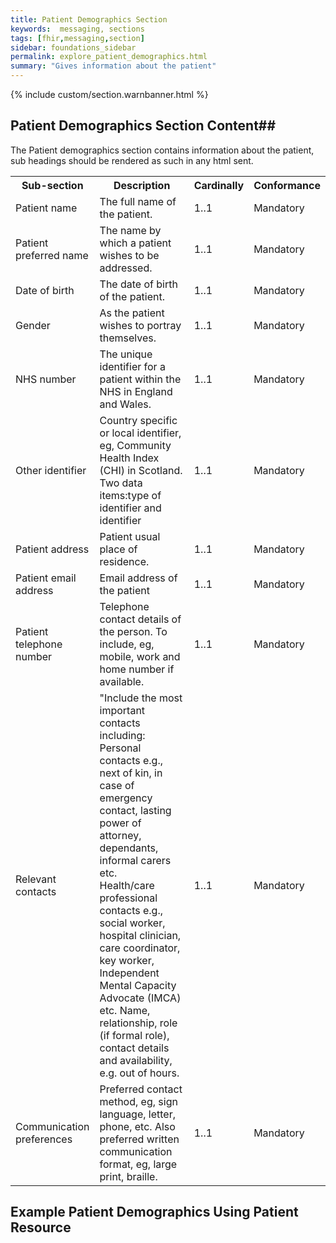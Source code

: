```yaml
---
title: Patient Demographics Section
keywords:  messaging, sections
tags: [fhir,messaging,section]
sidebar: foundations_sidebar
permalink: explore_patient_demographics.html
summary: "Gives information about the patient"
---
```

{% include custom/section.warnbanner.html %}


## Patient Demographics Section Content##
The Patient demographics section contains information about the patient, sub headings should be rendered as such in any html sent.

<table width="100%">
<tr>
<th width="25%">Sub-section</th>
<th width="45%">Description</th>
<th width="15%">Cardinally</th>
<th width="15%">Conformance</th>
</tr>
<tr>
<td>Patient name</td>
<td>The full name of the patient.</td>
<td>1..1</td>
<td>Mandatory</td>
</tr>
<tr>
<td>Patient preferred name</td>
<td>The name by which a patient wishes to be addressed.</td>
<td>1..1</td>
<td>Mandatory</td>
</tr>
<tr>
<td>Date of birth</td>
<td>The date of birth of the patient.</td>
<td>1..1</td>
<td>Mandatory</td>
</tr>
<tr>
<td>Gender</td>
<td>As the patient wishes to portray themselves.</td>
<td>1..1</td>
<td>Mandatory</td>
</tr>
<tr>
<td>NHS number</td>
<td>The unique identifier for a patient within the NHS in England and Wales.</td>
<td>1..1</td>
<td>Mandatory</td>
</tr>
<tr>
<td>Other identifier</td>
<td>Country specific or local identifier, eg, Community Health Index (CHI) in Scotland.
Two data items:type of identifier and identifier</td>
<td>1..1</td>
<td>Mandatory</td>
</tr>
<tr>
<td>Patient address</td>
<td>Patient usual place of residence.</td>
<td>1..1</td>
<td>Mandatory</td>
</tr>
<tr>
<td>Patient email address</td>
<td>Email address of the patient</td>
<td>1..1</td>
<td>Mandatory</td>
</tr>
<tr>
<td>Patient telephone number</td>
<td>Telephone contact details of the person. To include, eg, mobile, work and home number if available.</td>
<td>1..1</td>
<td>Mandatory</td>
</tr>
<tr>
<td>Relevant contacts</td>
<td>"Include the most important contacts including:<br/>
Personal contacts e.g., next of kin, in case of emergency contact, lasting power of attorney, dependants, informal carers etc.<br/>
Health/care professional contacts e.g., social worker, hospital clinician, care coordinator, key worker, Independent Mental Capacity Advocate (IMCA) etc. Name, relationship, role (if formal role), contact details and availability, e.g. out of hours.</td>
<td>1..1</td>
<td>Mandatory</td>
</tr>
<tr>
<td>Communication preferences</td>
<td>Preferred contact method, eg, sign language, letter, phone, etc. Also preferred written communication format, eg, large print, braille.</td>
<td>1..1</td>
<td>Mandatory</td>
</tr>
</table>

## Example Patient Demographics Using Patient Resource ##

<script src="https://gist.github.com/IOPS-DEV/af79cf398178936f11f5eb5c5d45c13c.js"></script>






